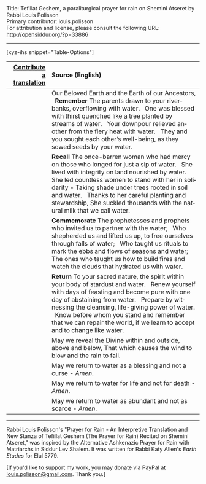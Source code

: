 <html>
<head></head>
<body>
Title: Tefillat Geshem, a paraliturgical prayer for rain on Shemini Atseret by Rabbi Louis Polisson<br />
Primary contributor: louis.polisson<br />
For attribution and license, please consult the following URL: <a href="http://opensiddur.org/?p=33886">http://opensiddur.org/?p=33886</a>
<p />
<hr />

[xyz-ihs snippet="Table-Options"]<table style="margin-left: auto; margin-right: auto;" class="draggable">
<thead><tr><th id="x" style="text-align: right;"><a href="/translate/" target="_blank" rel="noopener">Contribute a translation</a></th><th style="text-align: left;">Source (English)</th></tr></thead>
<tbody>
<tr><td style="vertical-align:top;">
<div class="liturgy" lang="he">

</span></div></td>
 
<td style="vertical-align:top;">
<div class="english" lang="en">
Our Beloved Earth and the Earth of our Ancestors, 
&nbsp;
<strong>Remember</strong> 
The parents drawn to your riverbanks, 
overflowing with water. 
&nbsp;
One was blessed with thirst quenched 
like a tree planted by streams of water. 
&nbsp;
Your downpour relieved another 
from the fiery heat with water. 
&nbsp;
They and you sought each other’s well-being, 
as they sowed seeds by your water. 
</div></td></tr>


<tr><td style="vertical-align:top;">
<div class="liturgy" lang="he">

</span></div></td>
 
<td style="vertical-align:top;">
<div class="english" lang="en">
<strong>Recall</strong> 
The once-barren woman 
who had mercy on those who longed 
for just a sip of water. 
&nbsp;
She lived with integrity 
on land nourished by water. 
&nbsp;
She led countless women 
to stand with her in solidarity - 
Taking shade under trees 
rooted in soil and water. 
&nbsp;
Thanks to her careful planting and stewardship, 
She suckled thousands with the natural milk 
that we call water. 
</div></td></tr>


<tr><td style="vertical-align:top;">
<div class="liturgy" lang="he">

</span></div></td>
 
<td style="vertical-align:top;">
<div class="english" lang="en">
<strong>Commemorate</strong> 
The prophetesses and prophets 
who invited us to partner with the water; 
&nbsp;
Who shepherded us and lifted us up, 
to free ourselves through falls of water; 
&nbsp;
Who taught us rituals 
to mark the ebbs and flows of seasons and water; 
&nbsp;
The ones who taught us how to build fires 
and watch the clouds that hydrated us with water. 
</div></td></tr>


<tr><td style="vertical-align:top;">
<div class="liturgy" lang="he">

</span></div></td>
 
<td style="vertical-align:top;">
<div class="english" lang="en">
<strong>Return</strong> 
To your sacred nature, 
the spirit within your body 
of stardust and water. 
&nbsp;
Renew yourself with days of feasting 
and become pure with one day 
of abstaining from water. 
&nbsp;
Prepare by witnessing the cleansing, 
life-giving power of water. 
&nbsp;
Know before whom you stand 
and remember that we can repair the world, 
if we learn to accept and to change like water. 
</div></td></tr>


<tr><td style="vertical-align:top;">
<div class="liturgy" lang="he">

</span></div></td>
 
<td style="vertical-align:top;">
<div class="english" lang="en">
May we reveal the Divine within and outside, above and below, 
That which causes the wind to blow and the rain to fall. 
</div></td></tr>


<tr><td style="vertical-align:top;">
<div class="liturgy" lang="he">

</span></div></td>
 
<td style="vertical-align:top;">
<div class="english" lang="en">
May we return to water 
as a blessing and not a curse - 
<em>Amen</em>.
</div></td></tr>


<tr><td style="vertical-align:top;">
<div class="liturgy" lang="he">

</span></div></td>
 
<td style="vertical-align:top;">
<div class="english" lang="en">
May we return to water 
for life and not for death - 
<em>Amen</em>.
</div></td></tr>


<tr><td style="vertical-align:top;">
<div class="liturgy" lang="he">

</span></div></td>
 
<td style="vertical-align:top;">
<div class="english" lang="en">
May we return to water 
as abundant and not as scarce - 
<em>Amen</em>.
</div></td></tr>
</tbody></table>

<hr />

Rabbi Louis Polisson's "Prayer for Rain - An Interpretive Translation and New Stanza of Tefillat Geshem (The Prayer for Rain) Recited on Shemini Atseret," was inspired by the Alternative Ashkenazic Prayer for Rain with Matriarchs in Siddur Lev Shalem. It was written for Rabbi Katy Allen's <em>Earth Etudes</em> for Elul 5779.

[If you'd like to support my work, you may donate via PayPal at louis.polisson@gmail.com. Thank you.]

&nbsp;

</body>
</html>